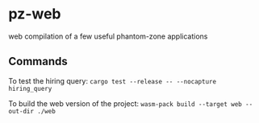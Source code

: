 # pz-web

web compilation of a few useful phantom-zone applications

## Commands

To test the hiring query:
`cargo test --release -- --nocapture hiring_query`

To build the web version of the project:
`wasm-pack build --target web --out-dir ./web`
